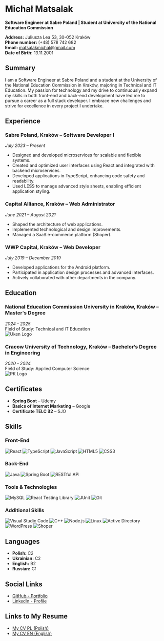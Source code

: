 # Michał Matsalak

**Software Engineer at Sabre Poland | Student at University of the National Education Commission**

**Address:** Juliusza Lea 53, 30-052 Kraków  
**Phone number:** (+48) 578 742 682  
**Email:** [matsalakmichal@gmail.com](mailto:matsalakmichal@gmail.com)  
**Date of Birth:** 13.11.2001  

## Summary

I am a Software Engineer at Sabre Poland and a student at the University of the National Education Commission in Kraków, majoring in Technical and IT Education. My passion for technology and my drive to continuously expand my skills in both front-end and back-end development have led me to pursue a career as a full stack developer. I embrace new challenges and strive for excellence in every project I undertake.

## Experience

### Sabre Poland, Kraków – Software Developer I
*July 2023 – Present*
- Designed and developed microservices for scalable and flexible systems.
- Created and optimized user interfaces using React and integrated with backend microservices.
- Developed applications in TypeScript, enhancing code safety and readability.
- Used LESS to manage advanced style sheets, enabling efficient application styling.

### Capital Alliance, Kraków – Web Administrator
*June 2021 – August 2021*
- Shaped the architecture of web applications.
- Implemented technological and design improvements.
- Managed a SaaS e-commerce platform (Shoper).

### WWP Capital, Kraków – Web Developer
*July 2019 – December 2019*
- Developed applications for the Android platform.
- Participated in application design processes and advanced interfaces.
- Actively collaborated with other departments in the company.

## Education

### National Education Commission University in Kraków, Kraków – Master's Degree
*2024 - 2025*  
Field of Study: Technical and IT Education  
![Uken Logo](https://www.uken.krakow.pl/images/grafiki/grafiki-strony/logo/uken_logo_main_.png)

### Cracow University of Technology, Kraków – Bachelor’s Degree in Engineering
*2020 - 2024*  
Field of Study: Applied Computer Science  
![PK Logo](https://www.pk.edu.pl//templates/pk18-tpl/images/PK/PK.png)

## Certificates

- **Spring Boot** – Udemy
- **Basics of Internet Marketing** – Google
- **Certificate TELC B2** – SJO

## Skills

### Front-End
![React](https://img.shields.io/badge/React-61DAFB?style=for-the-badge&logo=react&logoColor=black)
![TypeScript](https://img.shields.io/badge/TypeScript-3178C6?style=for-the-badge&logo=typescript&logoColor=white)
![JavaScript](https://img.shields.io/badge/JavaScript-F7DF1E?style=for-the-badge&logo=javascript&logoColor=black)
![HTML5](https://img.shields.io/badge/HTML5-E34F26?style=for-the-badge&logo=html5&logoColor=white)
![CSS3](https://img.shields.io/badge/CSS3-1572B6?style=for-the-badge&logo=css3&logoColor=white)

### Back-End
![Java](https://img.shields.io/badge/Java-007396?style=for-the-badge&logo=java&logoColor=white)
![Spring Boot](https://img.shields.io/badge/Spring%20Boot-6DB33F?style=for-the-badge&logo=springboot&logoColor=white)
![RESTful API](https://img.shields.io/badge/RESTful%20API-25D366?style=for-the-badge&logo=rest&logoColor=white)

### Tools & Technologies
![MySQL](https://img.shields.io/badge/MySQL-00758F?style=for-the-badge&logo=mysql&logoColor=white)
![React Testing Library](https://img.shields.io/badge/React%20Testing%20Library-FF7F50?style=for-the-badge&logo=testing-library&logoColor=white)
![JUnit](https://img.shields.io/badge/JUnit-25A162?style=for-the-badge&logo=junit&logoColor=white)
![Git](https://img.shields.io/badge/Git-F05032?style=for-the-badge&logo=git&logoColor=white)

### Additional Skills
![Visual Studio Code](https://img.shields.io/badge/Visual%20Studio%20Code-007ACC?style=for-the-badge&logo=visual-studio-code&logoColor=white)
![C++](https://img.shields.io/badge/C++-00599C?style=for-the-badge&logo=cplusplus&logoColor=white)
![Node.js](https://img.shields.io/badge/Node.js-339933?style=for-the-badge&logo=node.js&logoColor=white)
![Linux](https://img.shields.io/badge/Linux-FCC624?style=for-the-badge&logo=linux&logoColor=black)
![Active Directory](https://img.shields.io/badge/Active%20Directory-0078D4?style=for-the-badge&logo=microsoft-active-directory&logoColor=white)
![WordPress](https://img.shields.io/badge/WordPress-21759B?style=for-the-badge&logo=wordpress&logoColor=white)
![Shoper](https://img.shields.io/badge/Shoper-000000?style=for-the-badge&logo=shopify&logoColor=white)

## Languages

- **Polish:** C2
- **Ukrainian:** C2
- **English:** B2
- **Russian:** C1

## Social Links

- [GitHub - Portfolio](https://github.com/Michael21Official)
- [LinkedIn - Profile](https://www.linkedin.com/in/micha%C5%82-matsalak-25123a22b/)

## Links to My Resume

- [My CV PL (Polish)](https://docs.google.com/document/d/16oTEUSwQh29ZVxFjT-9pltRWmo1XrJ7m/edit?usp=sharing&ouid=105718250807664062014&rtpof=true&sd=true)
- [My CV EN (English)](https://docs.google.com/document/d/1-5vOvb7sHmVqcopIgygMq0KubF8zZD7v/edit?usp=sharing&ouid=105718250807664062014&rtpof=true&sd=true)
